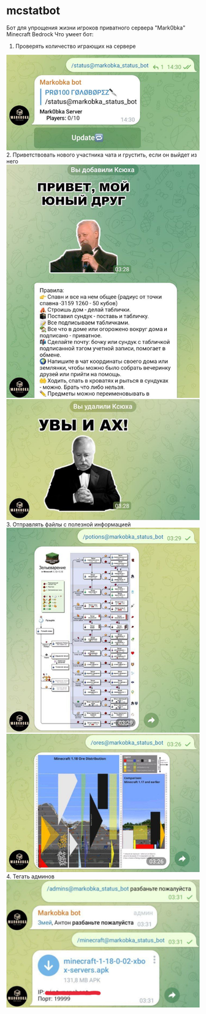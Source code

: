 # mcstatbot 
Бот для упрощения жизни игроков приватного сервера "Mark0bka" Minecraft Bedrock
Что умеет бот:
1. Проверять количество играющих на сервере
<img src="screenshots/1.jpg" alt="">
2. Приветствовать нового участника чата и грустить, если он выйдет из него
<img src="screenshots/2.jpg" alt="">
<img src="screenshots/5.jpg" alt="">
3. Отправлять файлы с полезной информацией
<img src="screenshots/3.jpg" alt="">
<img src="screenshots/4.jpg" alt="">
4. Тегать админов 
<img src="screenshots/6.jpg" alt="">
